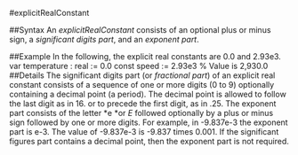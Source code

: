 
#explicitRealConstant

##Syntax
An *explicitRealConstant* consists of an optional plus or minus sign, a *significant digits part*, and an *exponent part*.

##Example
In the following, the explicit real constants are 0.0 and 2.93e3.
        var temperature : real := 0.0
        const speed := 2.93e3       % Value is 2,930.0
##Details
The significant digits part (or *fractional part*) of an explicit real constant consists of a sequence of one or more digits (0 to 9) optionally containing a decimal point (a period). The decimal point is allowed to follow the last digit as in 16. or to precede the first digit, as in .25.
The exponent part consists of the letter *e *or *E* followed optionally by a plus or minus sign followed by one or more digits. For example, in -9.837e-3 the exponent part is e-3. The value of -9.837e-3 is -9.837 times 0.001.
If the significant figures part contains a decimal point, then the exponent part is not required.
